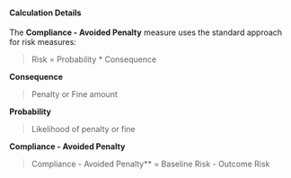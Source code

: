 
#### Calculation Details

The **Compliance - Avoided Penalty** measure uses the standard approach for risk measures:

> Risk = Probability * Consequence

**Consequence**

> Penalty or Fine amount

**Probability**

> Likelihood of penalty or fine

**Compliance - Avoided Penalty**

> Compliance - Avoided Penalty** = Baseline Risk - Outcome Risk